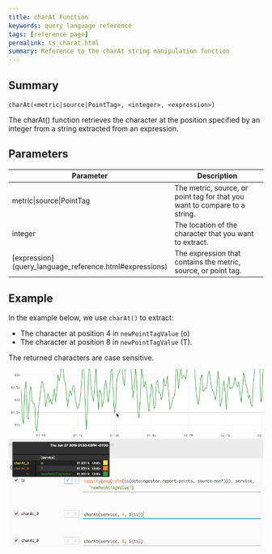 ```yaml
---
title: charAt Function
keywords: query language reference
tags: [reference page]
permalink: ts_charat.html
summary: Reference to the charAt string manipulation function
---
```

## Summary
```
charAt(<metric|source|PointTag>, <integer>, <expression>)
```
The charAt() function retrieves the character at the position specified by an integer from a string extracted from an expression.


## Parameters
<table style="width: 100%;">
<tbody>
<thead>
<tr><th width="30%">Parameter</th><th width="70%">Description</th></tr>
</thead>
<tr>
<td markdown="span">metric|source|PointTag</td>
<td>The metric, source, or point tag for that you want to compare to a string.</td></tr>
<tr>
<td markdown="span">integer</td>
<td>The location of the character that you want to extract.</td></tr>
<tr>
<td markdown="span"> [expression](query_language_reference.html#expressions)</td>
<td>The expression that contains the metric, source, or point tag.</td></tr>
</tbody>
</table>

## Example

In the example below, we use `charAt()` to extract:
* The character at position 4 in `newPointTagValue` (o)
* The character at position 8 in `newPointTagValue` (T).

The returned characters are case sensitive.


![ts charAt](images/ts_char_at.png)

